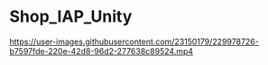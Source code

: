 # Shop_IAP_Unity

https://user-images.githubusercontent.com/23150179/229978726-b7597fde-220e-42d8-96d2-277638c89524.mp4

